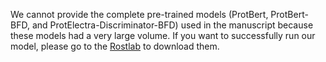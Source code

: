 We cannot provide the complete pre-trained models (ProtBert, ProtBert-BFD, and ProtElectra-Discriminator-BFD) used in the manuscript because these models had a very large volume. If you want to successfully run our model, please go to the [Rostlab](https://huggingface.co/Rostlab) to download them.
